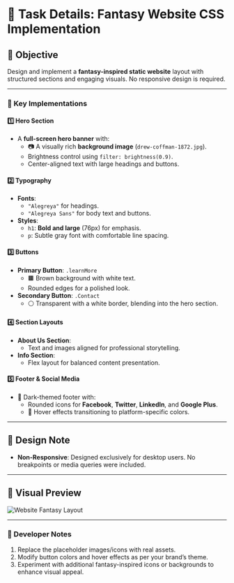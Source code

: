 # 🌟 Task Details: Fantasy Website CSS Implementation

## 🚀 Objective
Design and implement a **fantasy-inspired static website** layout with structured sections and engaging visuals. No responsive design is required.

---

### 🌌 Key Implementations

#### 1️⃣ Hero Section
- A **full-screen hero banner** with:
  - 📷 A visually rich **background image** (`drew-coffman-1872.jpg`).
  - Brightness control using `filter: brightness(0.9)`.
  - Center-aligned text with large headings and buttons.

#### 2️⃣ Typography
- **Fonts**:
  - `"Alegreya"` for headings.
  - `"Alegreya Sans"` for body text and buttons.
- **Styles**:
  - `h1`: **Bold and large** (76px) for emphasis.
  - `p`: Subtle gray font with comfortable line spacing.

#### 3️⃣ Buttons
- **Primary Button**: `.learnMore`
  - 🟫 Brown background with white text.
  - Rounded edges for a polished look.
- **Secondary Button**: `.Contact`
  - ⚪ Transparent with a white border, blending into the hero section.

#### 4️⃣ Section Layouts
- **About Us Section**:
  - Text and images aligned for professional storytelling.
- **Info Section**:
  - Flex layout for balanced content presentation.

#### 5️⃣ Footer & Social Media
- 🖤 Dark-themed footer with:
  - Rounded icons for **Facebook**, **Twitter**, **LinkedIn**, and **Google Plus**.
  - 🌈 Hover effects transitioning to platform-specific colors.

---

## 📌 Design Note
- **Non-Responsive**: Designed exclusively for desktop users. No breakpoints or media queries were included.

---

## 🌅 Visual Preview
![Website Fantasy Layout](screencapture-127-0-0-1-5500-bakry-Website-index-html-2024-11-27-19_17_06.png)

---

### 🔧 Developer Notes
1. Replace the placeholder images/icons with real assets.
2. Modify button colors and hover effects as per your brand’s theme.
3. Experiment with additional fantasy-inspired icons or backgrounds to enhance visual appeal.
